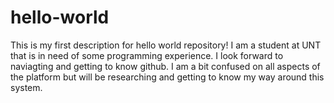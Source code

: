 # hello-world
This is my first description for hello world repository!
I am a student at UNT that is in need of some programming experience. I look forward to naviagting and getting to know github. I am a bit confused on all aspects of the platform but will be researching and getting to know my way around this system.
